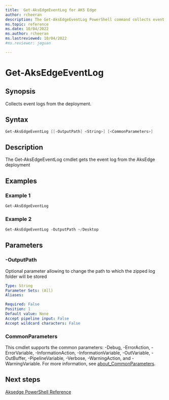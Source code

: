 ```yaml
---
title:  Get-AksEdgeEventLog for AKS Edge
author: rcheeran
description: The Get-AksEdgeEventLog PowerShell command collects event logs from the deployment.
ms.topic: reference
ms.date: 10/04/2022
ms.author: rcheeran 
ms.lastreviewed: 10/04/2022
#ms.reviewer: jeguan

---
```


# Get-AksEdgeEventLog

## Synopsis
Collects event logs from the deployment.

## Syntax

```powershell
Get-AksEdgeEventLog [[-OutputPath] <String>] [<CommonParameters>]
```

## Description
The Get-AksEdgeEventLog cmdlet gets the event log from the AksEdge deployment

## Examples

### Example 1
```powershell
Get-AksEdgeEventLog
```

### Example 2
```powershell
Get-AksEdgeEventLog -OutputPath ~/Desktop
```

## Parameters

### -OutputPath
Optional parameter allowing to change the path to which the zipped log folder will be stored

```yaml
Type: String
Parameter Sets: (All)
Aliases:

Required: False
Position: 1
Default value: None
Accept pipeline input: False
Accept wildcard characters: False
```

### CommonParameters
This cmdlet supports the common parameters: -Debug, -ErrorAction, -ErrorVariable, -InformationAction, -InformationVariable, -OutVariable, -OutBuffer, -PipelineVariable, -Verbose, -WarningAction, and -WarningVariable. For more information, see [about_CommonParameters](https://go.microsoft.com/fwlink/?LinkID=113216).

## Next steps

[Aksedge PowerShell Reference](./index.md)
